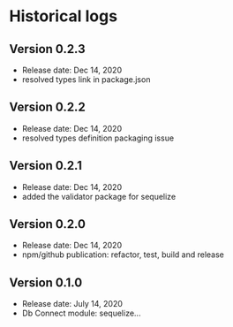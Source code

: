 # Historical logs

## Version 0.2.3

- Release date: Dec 14, 2020
- resolved types link in package.json

## Version 0.2.2

- Release date: Dec 14, 2020
- resolved types definition packaging issue

## Version 0.2.1

- Release date: Dec 14, 2020
- added the validator package for sequelize

## Version 0.2.0

- Release date: Dec 14, 2020
- npm/github publication: refactor, test, build and release

## Version 0.1.0

- Release date: July 14, 2020
- Db Connect module: sequelize...
